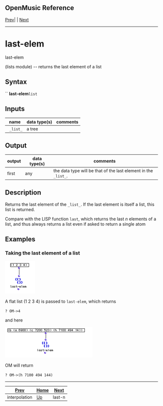 OpenMusic Reference  
---  
[Prev](interpolation)| | [Next](last-n)  
  
* * *

# last-elem

  
  
last-elem  
  
(lists module) \-- returns the last element of a list  

## Syntax

`` **last-elem**` list `

## Inputs

name| data type(s)| comments  
---|---|---  
` _list_`|  a tree|  
  
## Output

output| data type(s)| comments  
---|---|---  
first| any| the data type will be that of the last element in the `_list_`.  
  
## Description

Returns the last element of the `_list_`. If the last element is itself a
list, this list is returned.

Compare with the LISP function `last`, which returns the last _n_ elements of
a list, and thus always returns a list even if asked to return a single atom

## Examples

### Taking the last element of a list

![](figures/functions/lists/last-elemEX1.png)

A flat list (1 2 3 4) is passed to `last-elem`, which returns

`? OM->4`

and here

![](figures/functions/lists/last-elemEX2.png)

OM will return

`? OM->(h 7100 494 144)`

* * *

[Prev](interpolation)| [Home](index)| [Next](last-n)  
---|---|---  
interpolation| [Up](funcref.main)| last-n

